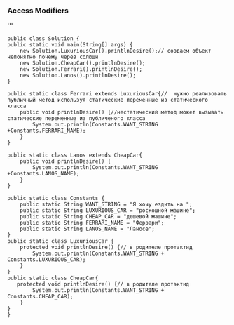 ### Access Modifiers
'''

    public class Solution {
    public static void main(String[] args) {
        new Solution.LuxuriousCar().printlnDesire();// создаем объект непонятно почему через солюшн
        new Solution.CheapCar().printlnDesire();
        new Solution.Ferrari().printlnDesire();
        new Solution.Lanos().printlnDesire();
    }

    public static class Ferrari extends LuxuriousCar{//  нужно реализовать публичный метод используя статические переменные из статического класса
        public void printlnDesire() {//нестатический метод может вызывать статические переменные из публиченого класса
            System.out.println(Constants.WANT_STRING +Constants.FERRARI_NAME);
        }
    }

    public static class Lanos extends CheapCar{
        public void printlnDesire() {
            System.out.println(Constants.WANT_STRING +Constants.LANOS_NAME);
        }
    }

    public static class Constants {
        public static String WANT_STRING = "Я хочу ездить на ";
        public static String LUXURIOUS_CAR = "роскошной машине";
        public static String CHEAP_CAR = "дешевой машине";
        public static String FERRARI_NAME = "Феррари";
        public static String LANOS_NAME = "Ланосе";
    }
    public static class LuxuriousCar {
        protected void printlnDesire() {// в родителе протэктид
            System.out.println(Constants.WANT_STRING + Constants.LUXURIOUS_CAR);
        }
    }
    public static class CheapCar{
       protected void printlnDesire() {// в родителе протэктид
            System.out.println(Constants.WANT_STRING + Constants.CHEAP_CAR);
        }
    }
    }
